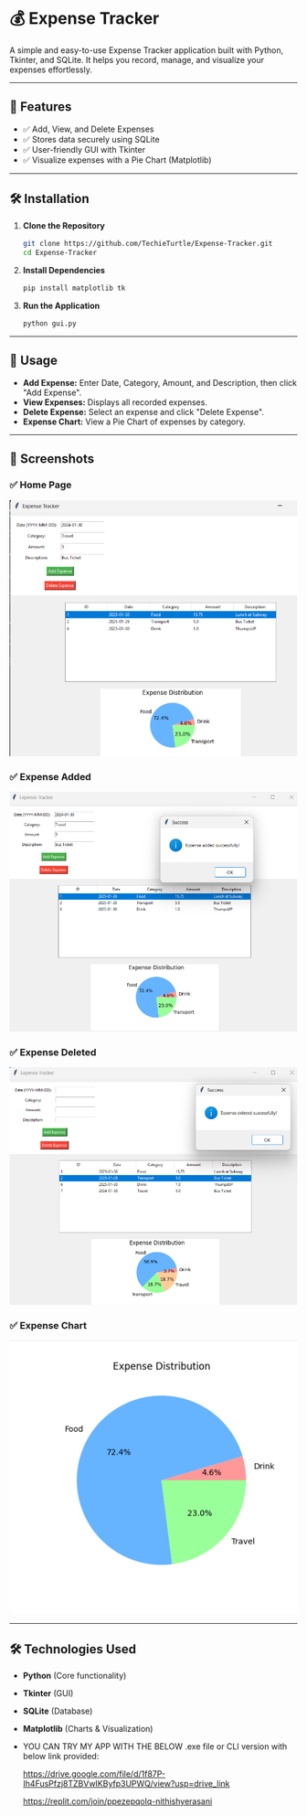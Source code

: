 # 💰 Expense Tracker

A simple and easy-to-use Expense Tracker application built with Python, Tkinter, and SQLite. It helps you record, manage, and visualize your expenses effortlessly.

---

## 📌 Features

- ✅ Add, View, and Delete Expenses
- ✅ Stores data securely using SQLite
- ✅ User-friendly GUI with Tkinter
- ✅ Visualize expenses with a Pie Chart (Matplotlib)

---

## 🛠 Installation

1. **Clone the Repository**
   ```sh
   git clone https://github.com/TechieTurtle/Expense-Tracker.git
   cd Expense-Tracker
   ```

2. **Install Dependencies**
   ```sh
   pip install matplotlib tk
   ```

3. **Run the Application**
   ```sh
   python gui.py
   ```

---

## 🚀 Usage

- **Add Expense:** Enter Date, Category, Amount, and Description, then click "Add Expense".
- **View Expenses:** Displays all recorded expenses.
- **Delete Expense:** Select an expense and click "Delete Expense".
- **Expense Chart:** View a Pie Chart of expenses by category.

---

## 📸 Screenshots

### ✅ Home Page
![Home Page](images/Home.png)

### ✅ Expense Added
![Expense Added](images/Expense_Added.png)

### ✅ Expense Deleted
![Expense Deleted](images/Expense_Deleted.png)

### ✅ Expense Chart
![Expense Chart](images/Expense_Chart.png)

---

## 🛠 Technologies Used

- **Python** (Core functionality)
- **Tkinter** (GUI)
- **SQLite** (Database)
- **Matplotlib** (Charts & Visualization)

- YOU CAN TRY MY APP WITH THE BELOW .exe file or CLI version with below link provided:

  https://drive.google.com/file/d/1f87P-Ih4FusPfzj8TZBVwIKByfp3UPWQ/view?usp=drive_link

  https://replit.com/join/ppezepqolq-nithishyerasani
